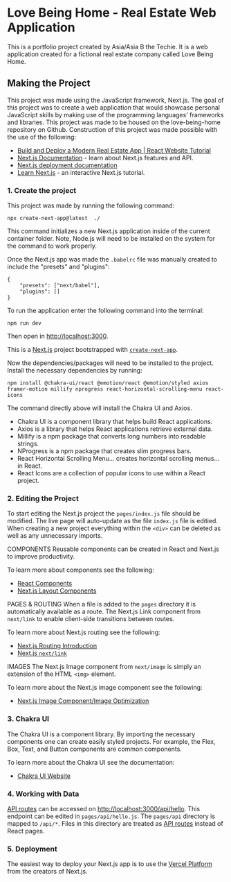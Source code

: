 # Love Being Home - Real Estate Web Application
This is a portfolio project created by Asia/Asia B the Techie. It is a web application created for a fictional real estate company called Love Being Home. 

## Making the Project
This project was made using the JavaScript framework, Next.js. The goal of this project was to create a web application that would showcase personal JavaScript skills by making use of the programming languages' frameworks and libraries. This project was made to be housed on the love-being-home repository on Github. Construction of this project was made possible with the use of the following:
- [Build and Deploy a Modern Real Estate App | React Website Tutorial](https://www.youtube.com/watch?v=y47gYvXchXM&ab_channel=JavaScriptMastery)
- [Next.js Documentation](https://nextjs.org/docs) - learn about Next.js features and API.
- [Next.js deployment documentation](https://nextjs.org/docs/deployment) 
- [Learn Next.js](https://nextjs.org/learn) - an interactive Next.js tutorial.

### 1. Create the project
This project was made by running the following command:
```
npx create-next-app@latest  ./
```
This command initializes a new Next.js application inside of the current container folder.
Note, Node.js will need to be installed on the system for the command to work properly. 

Once the Next.js app was made the `.babelrc` file was manually created to include the "presets" and "plugins":
```
{
    "presets": ["next/babel"],
    "plugins": []
}
``` 

To run the application enter the following command into the terminal:
```
npm run dev
```
Then open in [http://localhost:3000](http://localhost:3000).

This is a [Next.js](https://nextjs.org/) project bootstrapped with [`create-next-app`](https://github.com/vercel/next.js/tree/canary/packages/create-next-app).

Now the dependencies/packages will need to be installed to the project. Install the necessary dependencies by running:
```
npm install @chakra-ui/react @emotion/react @emotion/styled axios framer-motion millify nprogress react-horizontal-scrolling-menu react-icons
```
The command directly above will install the Chakra UI and Axios.
- Chakra UI is a component library that helps build React applications.
- Axios is a library that helps React applications retrieve external data.
- Millify is a npm package that converts long numbers into readable strings.
- NProgress is a npm package that creates slim progress bars.
- React Horizontal Scrolling Menu... creates horizontal scrolling menus... in React.
- React Icons are a collection of popular icons to use within a React project. 

### 2. Editing the Project
To start editing the Next.js project the `pages/index.js` file should be modified. The live page will auto-update as the file `index.js` file is editied.
When creating a new project everything within the `<div>` can be deleted as well as any unnecessary imports.

COMPONENTS
Reusable components can be created in React and Next.js to improve productivity. 

To learn more about components see the following:
- [React Components](https://reactjs.org/docs/components-and-props.html)
- [Next.js Layout Components](https://nextjs.org/docs/basic-features/layouts)

PAGES & ROUTING
When a file is added to the `pages` directory it is automatically available as a route. 
The Next.js Link component from `next/link` to enable client-side transitions between routes. 

To learn more about Next.js routing see the following:
- [Next.js Routing Introduction](https://nextjs.org/docs/routing/introduction)
- [Next.js `next/link`](https://nextjs.org/docs/api-reference/next/link)

IMAGES
The Next.js Image component from `next/image` is simply an extension of the HTML `<img>` element. 

To learn more about the Next.js image component see the following:
- [Next.js Image Component/Image Optimization](https://nextjs.org/docs/basic-features/image-optimization)

### 3. Chakra UI
The Chakra UI is a component library. By importing the necessary components one can create easily styled projects.
For example, the Flex, Box, Text, and Button components are common components.

To learn more about the Chakra UI see the documentation:
- [Chakra UI Website](https://chakra-ui.com/)

### 4. Working with Data
[API routes](https://nextjs.org/docs/api-routes/introduction) can be accessed on [http://localhost:3000/api/hello](http://localhost:3000/api/hello). This endpoint can be edited in `pages/api/hello.js`.
The `pages/api` directory is mapped to `/api/*`. Files in this directory are treated as [API routes](https://nextjs.org/docs/api-routes/introduction) instead of React pages.

### 5. Deployment
The easiest way to deploy your Next.js app is to use the [Vercel Platform](https://vercel.com/new?utm_medium=default-template&filter=next.js&utm_source=create-next-app&utm_campaign=create-next-app-readme) from the creators of Next.js.